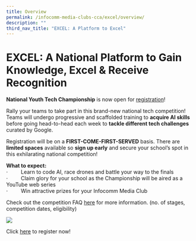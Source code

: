```yaml
---
title: Overview
permalink: /infocomm-media-clubs-cca/excel/overview/
description: ""
third_nav_title: "EXCEL: A Platform to Excel"
---
```

# EXCEL: A National Platform to Gain Knowledge, Excel &amp; Receive Recognition
**National Youth Tech Championship** is now open for [registration](https://form.gov.sg/643654b93e8d6600117294b3)!

Rally your teams to take part in this brand-new national tech competition! Teams will undergo progressive and scaffolded training to **acquire AI skills** before going head-to-head each week to **tackle different tech challenges** curated by Google.

  
Registration will be on a **FIRST-COME-FIRST-SERVED** basis. There are **limited spaces** available so **sign up early** and secure your school’s spot in this exhilarating national competition!

**What to expect:**<br>
·&nbsp;&nbsp;&nbsp;&nbsp;&nbsp;&nbsp;&nbsp;&nbsp; Learn to code AI, race drones and battle your way to the finals<br>
·&nbsp;&nbsp;&nbsp;&nbsp;&nbsp;&nbsp;&nbsp;&nbsp; Claim glory for your school as the Championship will be aired as a YouTube web series
<br>·&nbsp;&nbsp;&nbsp;&nbsp;&nbsp;&nbsp;&nbsp;&nbsp; Win attractive prizes for your Infocomm Media Club


Check out the competition FAQ [here](https://codesg.imda.gov.sg/infocomm-media-clubs-cca/excel/competition-faq/) for more information. (no. of stages, competition dates, eligibility)

![](/images/Icmclub/(resized)%20register%20now%20edm.png)

Click [here](https://form.gov.sg/643654b93e8d6600117294b3) to register now!